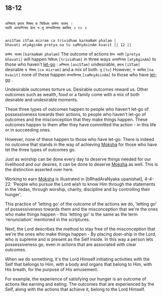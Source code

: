 ## 18-12


```shloka-sa

अनिष्टम् इष्टम् मिश्रम् च त्रिविधम् कर्मणः फलम् ।
भवति अत्यागिनाम् प्रेत्य न तु संन्यासिनाम् क्वचित् ॥ १२ ॥

```
```shloka-sa-hk

aniSTam iSTam mizram ca trividham karmaNaH phalam |
bhavati atyAginAm pretya na tu saMnyAsinAm kvacit || 12 ||

```
`कर्मणः फलम्` `[karmaNaH phalam]` The outcome of actions `प्रेत्य भवति` `[pretya bhavati]` will happen `त्रिविधम्` `[trividham]` in three ways `अत्यागिनाम्` `[atyAginAm]` to those who haven't 
[let-go](18-4.md#letting_go)
: `अनिष्टम्` `[aniSTam]` undesirable, `इष्टम्` `[iSTam]` desirable `च मिश्रम्` `[ca mizram]` and a mix of both. `तु` `[tu]` However, `न क्वचित्` `[na kvacit]` none of these happen `संन्यासिनाम्` `[saMnyAsinAm]` to those who have 
[let-go](18-4.md#letting_go)
.

Undesirable outcomes torture us. Desirable outcomes reward us. Other outcomes such as wealth, food or a family come with a mix of both desirable and undesirable moments. 

These three types of outcomes happen to people who haven't let-go of possessiveness towards their actions, to people who haven't let-go of outcomes and the misconception that they make things happen. These outcomes happen to them after they have committed the action - in this life or in succeeding ones.

However, none of these happen to those who have let-go: There is indeed no outcome that stands in the way of achieving 
[Moksha](Back-to-Basics.md#Moksha)
 for those who have let the three types of outcomes go. 

Just as worship can be done every day to deserve things needed for our livelihood and our desires, it can be done to deserve 
[Moksha](Back-to-Basics.md#Moksha)
 as well. This is the distinction asserted over here. 

Working to earn 
[Moksha](Back-to-Basics.md#Moksha)
 is illustrated in [bRhadAraNyaka upanishat], 4-4-22: 'People who pursue the Lord wish to know Him through the statements in the Vedas, through worship, charity, discipline and by controlling their hunger'.

This practice of 'letting go' of the outcome of the actions we do, 'letting go' of possessiveness towards them and the misconception that we're the ones who make things happen - this 'letting go' is the same as the term 'renunciation' mentioned in the scriptures.

Next, the Lord describes the method to stay free of the misconception that we're the ones who make things happen - By placing doer-ship in the Lord, who is supreme and is present as the Self inside. In this way a person lets possessiveness go, even in actions that are associated with clear outcomes. 

When we do something, it's the Lord Himself initiating activities with the Self that belongs to Him, with a body and organs that belong to Him, with His breath, for the purpose of His amusement. 

For example, the experience of satisfying our hunger is an outcome of actions like earning and eating. The outcomes that are experienced by the Self, along with the actions that achieve it, belong to the Lord Himself. 


